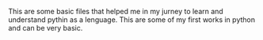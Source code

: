 This are some basic files that helped me in my jurney to learn and understand pythin as a lenguage.
This are some of my first works in python and can be very basic. 
